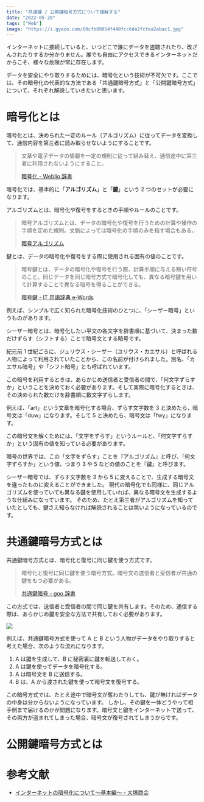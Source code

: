 ```yaml
---
title: "共通鍵 / 公開鍵暗号方式について理解する"
date: "2022-05-20"
tags: ["Web"]
image: "https://i.gyazo.com/60cfb89054f448fcc6da2fcfea2abac1.jpg"
---
```


インターネットに接続していると、いつどこで誰にデータを盗聴されたり、改ざんされたりするか分かりません。誰でも自由にアクセスできるインターネットだからこそ、様々な危険が常に存在します。

データを安全にやり取りするためには、暗号化という技術が不可欠です。ここでは、その暗号化の代表的な方法である「共通鍵暗号方式」と「公開鍵暗号方式」について、それぞれ解説していきたいと思います。

# 暗号化とは

暗号化とは、決められた一定のルール（アルゴリズム）に従ってデータを変換して、通信内容を第三者に読み取らせないようにすることです。

> 文章や電子データの情報を一定の規則に従って組み替え、通信途中に第三者に利用されないようにすること。
>
> [暗号化 - Weblio 辞書](https://www.weblio.jp/content/%E6%9A%97%E5%8F%B7%E5%8C%96)

暗号化では、基本的に「**アルゴリズム**」と「**鍵**」という 2 つのセットが必要になります。

アルゴリズムとは、暗号化や復号をするときの手順やルールのことです。

> 暗号アルゴリズムとは、データの暗号化や復号を行うための計算や操作の手順を定めた規則。文脈によっては暗号化の手順のみを指す場合もある。
>
> [暗号アルゴリズム](https://e-words.jp/w/%E6%9A%97%E5%8F%B7%E3%82%A2%E3%83%AB%E3%82%B4%E3%83%AA%E3%82%BA%E3%83%A0.html)

鍵とは、データの暗号化や復号をする際に使用される固有の値のことです。

> 暗号鍵とは、データの暗号化や復号を行う際、計算手順に与える短い符号のこと。同じデータを同じ暗号方式で暗号化しても、異なる暗号鍵を用いて計算することで異なる暗号を得ることができる。
>
> [暗号鍵 - IT 用語辞典 e-Words](https://e-words.jp/w/%E6%9A%97%E5%8F%B7%E9%8D%B5.html)

例えば、シンプルで広く知られた暗号化技術のひとつに、「シーザー暗号」というものがあります。

シーザー暗号とは、暗号化したい平文の各文字を辞書順に基づいて、決まった数だけずらす（シフトする）ことで暗号文とする暗号です。

紀元前 1 世紀ごろに、ジュリウス・シーザー（ユリウス・カエサル）と呼ばれる人物によって利用されていたことから、この名前が付けられました。別名、「カエサル暗号」や「シフト暗号」とも呼ばれています。

この暗号を利用するときは、あらかじめ送信者と受信者の間で、「何文字ずらすか」ということを決めておく必要があります。そして実際に暗号化するときは、その決められた数だけを辞書順に数文字ずらします。

例えば、「art」という文章を暗号化する場合、ずらす文字数を 3 と決めたら、暗号文は「duw」になります。そして 5 と決めたら、暗号文は「fwy」になります。

この暗号文を解くためには、「文字をずらす」というルールと、「何文字ずらすか」という固有の値を知っている必要があります。

暗号の世界では、この「文字をずらす」ことを『アルゴリズム』と呼び、「何文字ずらすか」という値、つまり 3 や 5 などの値のことを『鍵』と呼びます。

シーザー暗号では、ずらす文字数を 3 から 5 に変えることで、生成する暗号文を違ったものに変えることができました。
現代の暗号化でも同様に、同じアルゴリズムを使っていても異なる鍵を使用していれば、異なる暗号文を生成するような仕組みになっています。
そのため、たとえ第三者がアルゴリズムを知っていたとしても、鍵さえ知らなければ解読されることは無いようになっているのです。

# 共通鍵暗号方式とは

共通鍵暗号方式とは、暗号化と復号に同じ鍵を使う方式です。

> 暗号化と復号に同じ鍵を使う暗号方式。暗号文の送信者と受信者が共通の鍵をもつ必要がある。
>
> [共通鍵暗号 - goo 辞書](https://dictionary.goo.ne.jp/word/%E5%85%B1%E9%80%9A%E9%8D%B5%E6%9A%97%E5%8F%B7/)

この方式では、送信者と受信者の間で同じ鍵を共有します。そのため、通信する際は、あらかじめ鍵を安全な方法で共有しておく必要があります。

![](https://storage.googleapis.com/zenn-user-upload/ff1f0c715733-20220612.png)

例えば、共通鍵暗号方式を使って A と B という人物がデータをやり取りすると考えた場合、次のような流れになります。

1. A は鍵を生成して、B に秘密裏に鍵を転送しておく。
2. A は鍵を使ってデータを暗号化する。
3. A は暗号文を B に送信する。
4. B は、A から渡された鍵を使って暗号文を復号する。

この暗号方式では、たとえ途中で暗号文が奪わたりしても、鍵が無ければデータの中身は分からないようになっています。
しかし、その鍵を一体どうやって相手側まで届けるのかが問題になります。暗号文と鍵をインターネットで送って、その両方が盗まれてしまった場合、暗号文が復号されてしまうからです。

# 公開鍵暗号方式とは

# 参考文献

- [インターネットの暗号化について～基本編～ - 大塚商会](https://mypage.otsuka-shokai.co.jp/contents/business-oyakudachi/it-security-course/2018/05.html)
